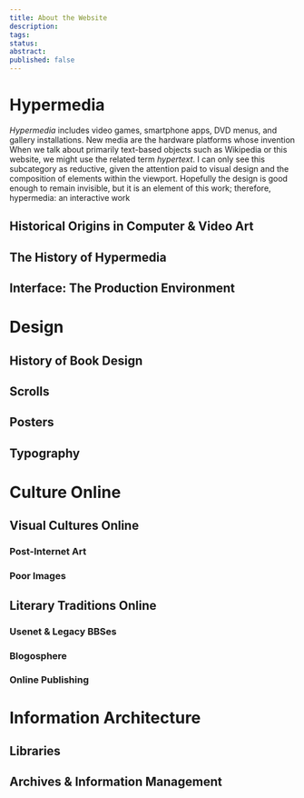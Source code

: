 ```yaml
---
title: About the Website
description:
tags:
status:
abstract:
published: false
---
```


# Hypermedia

*Hypermedia* includes video games, smartphone apps, DVD menus, and gallery installations. New media are the hardware platforms whose invention When we talk about primarily text-based objects such as Wikipedia or this website, we might use the related term *hypertext*. I can only see this subcategory as reductive, given the attention paid to visual design and the composition of elements within the viewport. Hopefully the design is good enough to remain invisible, but it is an element of this work; therefore, hypermedia: an interactive work

## Historical Origins in Computer \& Video Art

## The History of Hypermedia

## Interface: The Production Environment

# Design

## History of Book Design

## Scrolls

## Posters

## Typography

# Culture Online

## Visual Cultures Online

### Post-Internet Art

### Poor Images

## Literary Traditions Online

### Usenet \& Legacy BBSes

### Blogosphere

### Online Publishing

# Information Architecture

## Libraries

## Archives \& Information Management
